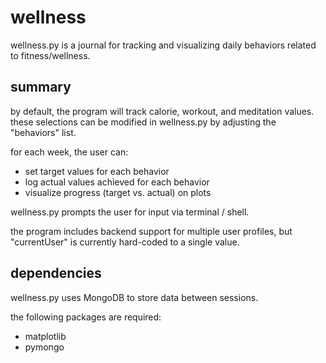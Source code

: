 # wellness

wellness.py is a journal for tracking and visualizing daily behaviors related to fitness/wellness.

## summary

by default, the program will track calorie, workout, and meditation values. these selections can be modified in wellness.py by adjusting the "behaviors" list.

for each week, the user can:
* set target values for each behavior
* log actual values achieved for each behavior
* visualize progress (target vs. actual) on plots

wellness.py prompts the user for input via terminal / shell.

the program includes backend support for multiple user profiles, but "currentUser" is currently hard-coded to a single value.

## dependencies

wellness.py uses MongoDB to store data between sessions.

the following packages are required:
* matplotlib
* pymongo